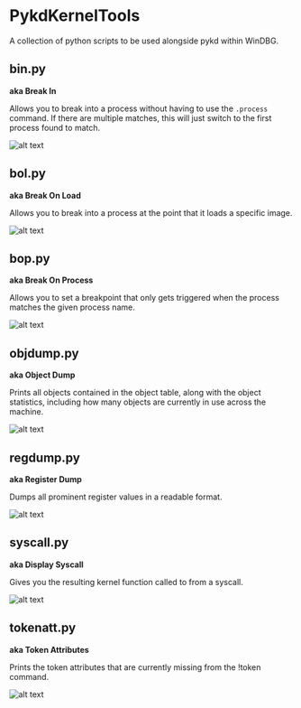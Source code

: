 # PykdKernelTools
A collection of python scripts to be used alongside pykd within WinDBG.


## bin.py
**aka Break In**

Allows you to break into a process without having to use the `.process` command. If there are multiple matches, this will just switch to the first process found to match.

![alt text](https://github.com/TomCouser/PykdKernelTools/blob/master/images/bin.gif)


## bol.py
**aka Break On Load**

Allows you to break into a process at the point that it loads a specific image.

![alt text](https://github.com/TomCouser/PykdKernelTools/blob/master/images/bol.gif)


## bop.py
**aka Break On Process**

Allows you to set a breakpoint that only gets triggered when the process matches the given process name.

![alt text](https://github.com/TomCouser/PykdKernelTools/blob/master/images/bop.gif)


## objdump.py
**aka Object Dump**

Prints all objects contained in the object table, along with the object statistics, including how many objects are currently in use across the machine.

![alt text](https://github.com/TomCouser/PykdKernelTools/blob/master/images/objdump.gif)


## regdump.py
**aka Register Dump**

Dumps all prominent register values in a readable format.

![alt text](https://github.com/TomCouser/PykdKernelTools/blob/master/images/regdump.png)


## syscall.py
**aka Display Syscall**

Gives you the resulting kernel function called to from a syscall.

![alt text](https://github.com/TomCouser/PykdKernelTools/blob/master/images/syscall.png)


## tokenatt.py
**aka Token Attributes**

Prints the token attributes that are currently missing from the !token command.

![alt text](https://github.com/TomCouser/PykdKernelTools/blob/master/images/tokenatt.png)

